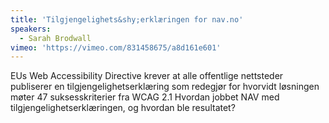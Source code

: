 ```yaml
---
title: 'Tilgjengelighets&shy;erklæringen for nav.no'
speakers:
  - Sarah Brodwall
vimeo: 'https://vimeo.com/831458675/a8d161e601'
---
```


EUs Web Accessibility Directive krever at alle offentlige nettsteder publiserer en tilgjengelighetserklæring som redegjør for hvorvidt løsningen møter 47 suksesskriterier fra WCAG 2.1 Hvordan jobbet NAV med tilgjengelighetserklæringen, og hvordan ble resultatet?